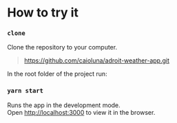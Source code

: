 # How to try it

### `clone`

Clone the repository to your computer.

> https://github.com/caioluna/adroit-weather-app.git

In the root folder of the project run:

### `yarn start`

Runs the app in the development mode.\
Open [http://localhost:3000](http://localhost:3000) to view it in the browser.
